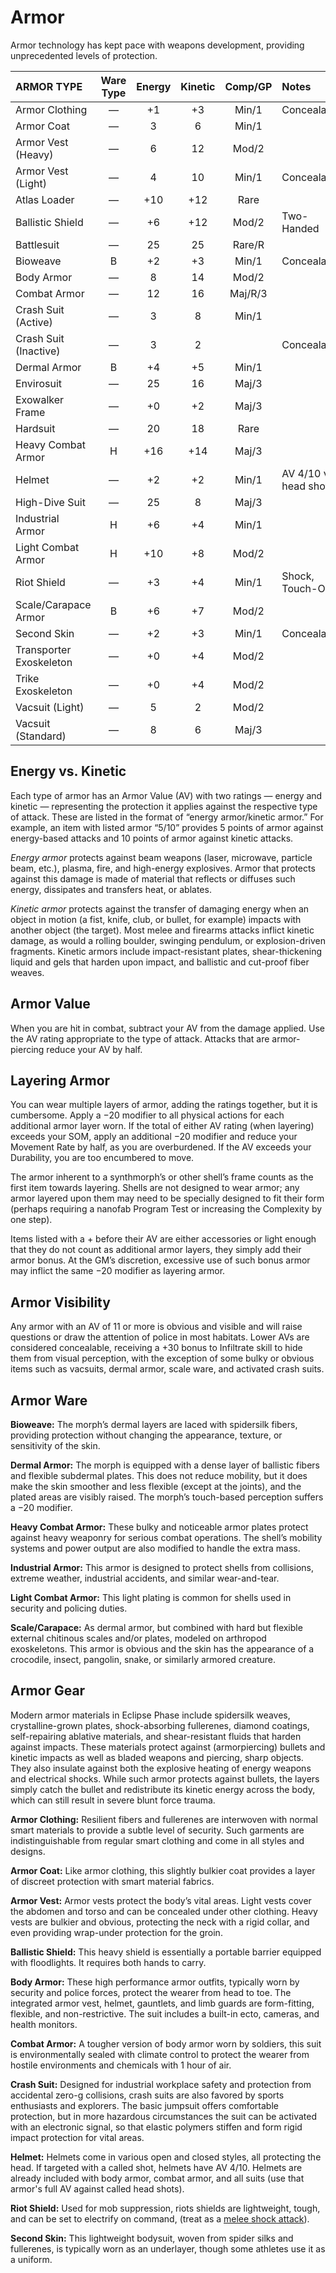 # Armor

Armor technology has kept pace with weapons development, providing unprecedented levels of protection.

| ARMOR TYPE                | Ware Type | Energy | Kinetic | Comp/<!-- CLEANED wbr -->GP | Notes                  |
| :------------------------ | :-------: | :----: | :-----: | :----------: | :--------------------- |
| Armor Clothing            |     —     |   +1   |   +3    |    Min/1     | Concealable            |
| Armor Coat                |     —     |   3    |    6    |    Min/1     |                        |
| Armor Vest (Heavy)        |     —     |   6    |   12    |    Mod/2     |                        |
| Armor Vest (Light)        |     —     |   4    |   10    |    Min/1     | Concealable            |
| Atlas Loader              |     —     |  +10   |   +12   |     Rare     |                        |
| Ballistic Shield          |     —     |   +6   |   +12   |    Mod/2     | Two-Handed             |
| Battlesuit                |     —     |   25   |   25    |    Rare/R    |                        |
| Bioweave                  |     B     |   +2   |   +3    |    Min/1     | Concealable            |
| Body Armor                |     —     |   8    |   14    |    Mod/2     |                        |
| Combat Armor              |     —     |   12   |   16    |   Maj/R/3    |                        |
| Crash Suit (Active)       |     —     |   3    |    8    |    Min/1     |                        |
| Crash Suit (Inactive)     |     —     |   3    |    2    |              | Concealable            |
| Dermal Armor              |     B     |   +4   |   +5    |    Min/1     |                        |
| Envirosuit                |     —     |   25   |   16    |    Maj/3     |                        |
| Exowalker Frame           |     —     |   +0   |   +2    |    Maj/3     |                        |
| Hardsuit                  |     —     |   20   |   18    |     Rare     |                        |
| Heavy Combat Armor        |     H     |  +16   |   +14   |    Maj/3     |                        |
| Helmet                    |     —     |   +2   |   +2    |    Min/1     | AV 4/10 vs. head shots |
| High-Dive Suit            |     —     |   25   |    8    |    Maj/3     |                        |
| Industrial Armor          |     H     |   +6   |   +4    |    Min/1     |                        |
| Light Combat Armor        |     H     |  +10   |   +8    |    Mod/2     |                        |
| Riot Shield               |     —     |   +3   |   +4    |    Min/1     | Shock, Touch-Only      |
| Scale/<!-- CLEANED wbr -->Carapace Armor |     B     |   +6   |   +7    |    Mod/2     |                        |
| Second Skin               |     —     |   +2   |   +3    |    Min/1     | Concealable            |
| Transporter Exoskeleton   |     —     |   +0   |   +4    |    Mod/2     |                        |
| Trike Exoskeleton         |     —     |   +0   |   +4    |    Mod/2     |                        |
| Vacsuit (Light)           |     —     |   5    |    2    |    Mod/2     |                        |
| Vacsuit (Standard)        |     —     |   8    |    6    |    Maj/3     |                        |

## Energy vs. Kinetic

Each type of armor has an Armor Value (AV) with two ratings — energy and kinetic — representing the protection it applies against the respective type of attack. These are listed in the format of “energy armor/kinetic armor.” For example, an item with listed armor “5/10” provides 5 points of armor against energy-based attacks and 10 points of armor against kinetic attacks.

_Energy armor_ protects against beam weapons (laser, microwave, particle beam, etc.), plasma, fire, and high-energy explosives. Armor that protects against this damage is made of material that reflects or diffuses such energy, dissipates and transfers heat, or ablates.

_Kinetic armor_ protects against the transfer of damaging energy when an object in motion (a fist, knife, club, or bullet, for example) impacts with another object (the target). Most melee and firearms attacks inflict kinetic damage, as would a rolling boulder, swinging pendulum, or explosion-driven fragments. Kinetic armors include impact-resistant plates, shear-thickening liquid and gels that harden upon impact, and ballistic and cut-proof fiber weaves.

## Armor Value

When you are hit in combat, subtract your AV from the damage applied. Use the AV rating appropriate to the type of attack. Attacks that are armor-piercing reduce your AV by half.

## Layering Armor

You can wear multiple layers of armor, adding the ratings together, but it is cumbersome. Apply a −20 modifier to all physical actions for each additional armor layer worn. If the total of either AV rating (when layering) exceeds your SOM, apply an additional −20 modifier and reduce your Movement Rate by half, as you are overburdened. If the AV exceeds your Durability, you are too encumbered to move.

The armor inherent to a synthmorph’s or other shell’s frame counts as the first item towards layering. Shells are not designed to wear armor; any armor layered upon them may need to be specially designed to fit their form (perhaps requiring a nanofab Program Test or increasing the Complexity by one step).

Items listed with a + before their AV are either accessories or light enough that they do not count as additional armor layers, they simply add their armor bonus. At the GM’s discretion, excessive use of such bonus armor may inflict the same −20 modifier as layering armor.

## Armor Visibility

Any armor with an AV of 11 or more is obvious and visible and will raise questions or draw the attention of police in most habitats. Lower AVs are considered concealable, receiving a +30 bonus to Infiltrate skill to hide them from visual perception, with the exception of some bulky or obvious items such as vacsuits, dermal armor, scale ware, and activated crash suits.

## Armor Ware

**Bioweave:** The morph’s dermal layers are laced with spidersilk fibers, providing protection without changing the appearance, texture, or sensitivity of the skin.

**Dermal Armor:** The morph is equipped with a dense layer of ballistic fibers and flexible subdermal plates. This does not reduce mobility, but it does make the skin smoother and less flexible (except at the joints), and the plated areas are visibly raised. The morph’s touch-based perception suffers a −20 modifier.

**Heavy Combat Armor:** These bulky and noticeable armor plates protect against heavy weaponry for serious combat operations. The shell’s mobility systems and power output are also modified to handle the extra mass.

**Industrial Armor:** This armor is designed to protect shells from collisions, extreme weather, industrial accidents, and similar wear-and-tear.

**Light Combat Armor:** This light plating is common for shells used in security and policing duties.

**Scale/Carapace:** As dermal armor, but combined with hard but flexible external chitinous scales and/or plates, modeled on arthropod exoskeletons. This armor is obvious and the skin has the appearance of a crocodile, insect, pangolin, snake, or similarly armored creature.

## Armor Gear

Modern armor materials in Eclipse Phase include spidersilk weaves, crystalline-grown plates, shock-absorbing fullerenes, diamond coatings, self-repairing ablative materials, and shear-resistant fluids that harden against impacts. These materials protect against (armorpiercing) bullets and kinetic impacts as well as bladed weapons and piercing, sharp objects. They also insulate against both the explosive heating of energy weapons and electrical shocks. While such armor protects against bullets, the layers simply catch the bullet and redistribute its kinetic energy across the body, which can still result in severe blunt force trauma.

**Armor Clothing:** Resilient fibers and fullerenes are interwoven with normal smart materials to provide a subtle level of security. Such garments are indistinguishable from regular smart clothing and come in all styles and designs.

**Armor Coat:** Like armor clothing, this slightly bulkier coat provides a layer of discreet protection with smart material fabrics.

**Armor Vest:** Armor vests protect the body’s vital areas. Light vests cover the abdomen and torso and can be concealed under other clothing. Heavy vests are bulkier and obvious, protecting the neck with a rigid collar, and even providing wrap-under protection for the groin.

**Ballistic Shield:** This heavy shield is essentially a portable barrier equipped with floodlights. It requires both hands to carry.

**Body Armor:** These high performance armor outfits, typically worn by security and police forces, protect the wearer from head to toe. The integrated armor vest, helmet, gauntlets, and limb guards are form-fitting, flexible, and non-restrictive. The suit includes a built-in ecto, cameras, and health monitors.

**Combat Armor:** A tougher version of body armor worn by soldiers, this suit is environmentally sealed with climate control to protect the wearer from hostile environments and chemicals with 1 hour of air.

**Crash Suit:** Designed for industrial workplace safety and protection from accidental zero-g collisions, crash suits are also favored by sports enthusiasts and explorers. The basic jumpsuit offers comfortable protection, but in more hazardous circumstances the suit can be activated with an electronic signal, so that elastic polymers stiffen and form rigid impact protection for vital areas.

**Helmet:** Helmets come in various open and closed styles, all protecting the head. If targeted with a called shot, helmets have AV 4/10. Helmets are already included with body armor, combat armor, and all suits (use that armor's full AV against called head shots).

**Riot Shield:** Used for mob suppression, riots shields are lightweight, tough, and can be set to electrify on command, (treat as a [melee shock attack](../12/15-special-attacks.md#shock-attacks)).

**Second Skin:** This lightweight bodysuit, woven from spider silks and fullerenes, is typically worn as an underlayer, though some athletes use it as a uniform.
